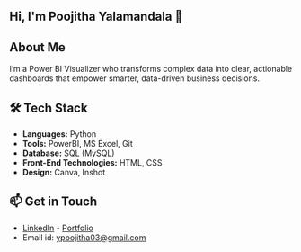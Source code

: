 ## Hi, I'm Poojitha Yalamandala 👋

## About Me
I’m a Power BI Visualizer who transforms complex data into clear, actionable dashboards that empower smarter, data-driven business decisions.

## 🛠 Tech Stack
- **Languages:** Python
- **Tools:** PowerBI, MS Excel, Git
- **Database:** SQL (MySQL)
- **Front-End Technologies:** HTML, CSS
- **Design:** Canva, Inshot

## 📫 Get in Touch
- [LinkedIn](https://www.linkedin.com/in/poojitha-y-190131344/) - [Portfolio](https://pooji2003.github.io/portfolio1/#)
- Email id: ypoojitha03@gmail.com

